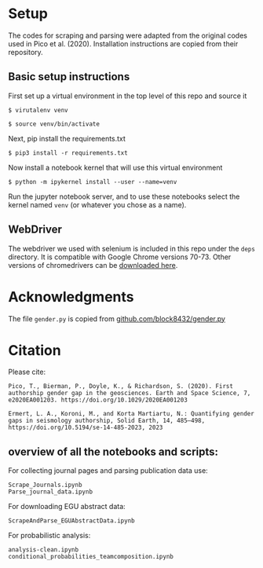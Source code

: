 # Setup

The codes for scraping and parsing were adapted from the original codes used in Pico et al. (2020). Installation instructions are copied from their repository.

## Basic setup instructions

First set up a virtual environment in the top level of this repo and
source it

```
$ virutalenv venv
```
```
$ source venv/bin/activate
```

Next, pip install the requirements.txt

```
$ pip3 install -r requirements.txt
```

Now install a notebook kernel that will use this virtual environment

```
$ python -m ipykernel install --user --name=venv
```

Run the jupyter notebook server, and to use these notebooks select the
kernel named `venv` (or whatever you chose as a name).

## WebDriver

The webdriver we used with selenium is included in this repo under the
`deps` directory. It is compatible with Google Chrome versions 70-73.
Other versions of chromedrivers can be [downloaded here](https://chromedriver.chromium.org/downloads).


# Acknowledgments

The file `gender.py` is copied from [github.com/block8432/gender.py](https://github.com/block8437/gender.py)

# Citation

Please cite:

```
Pico, T., Bierman, P., Doyle, K., & Richardson, S. (2020). First authorship gender gap in the geosciences. Earth and Space Science, 7, e2020EA001203. https://doi.org/10.1029/2020EA001203 

Ermert, L. A., Koroni, M., and Korta Martiartu, N.: Quantifying gender gaps in seismology authorship, Solid Earth, 14, 485–498, https://doi.org/10.5194/se-14-485-2023, 2023
```

## overview of all the notebooks and scripts:

For collecting journal pages and parsing publication data use:

```
Scrape_Journals.ipynb
Parse_journal_data.ipynb

```

For downloading EGU abstract data:

```
ScrapeAndParse_EGUAbstractData.ipynb
```

For probabilistic analysis:

```
analysis-clean.ipynb 
conditional_probabilities_teamcomposition.ipynb
```

